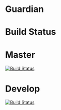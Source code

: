 Guardian
=

Build Status
==

Master
===
[![Build Status](https://travis-ci.org/phutureproof/Guardian.svg?branch=master)](https://travis-ci.org/phutureproof/Guardian)

Develop
===
[![Build Status](https://travis-ci.org/phutureproof/Guardian.svg?branch=develop)](https://travis-ci.org/phutureproof/Guardian)